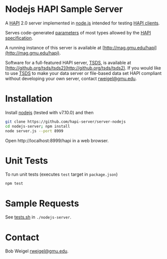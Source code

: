 # Nodejs HAPI Sample Server

A [HAPI](https://github.com/hapi-server/data-specification/) 2.0 server implemented in [node.js](http://node.js) intended for testing [HAPI clients](https://github.com/hapi-server/data-specification/).

Serves code-generated [parameters](https://github.com/hapi-server/nodejs-server/blob/master/parameters.js) of most types allowed by the [HAPI specification](https://github.com/hapi-server/data-specification/).

A running instance of this server is available at [http://mag.gmu.edu/hapi](http://mag.gmu.edu/hapi).

Software for a full-featured HAPI server, [TSDS](http://tsds.org/), is available at [http://github.org/tsds/tsds2](http://github.org/tsds/tsds2).  If you would like to use [TSDS](http://tsds.org/) to make your data server or file-based data set HAPI compliant without developing your own server, contact <rweigel@gmu.edu>.  

# Installation

Install [nodejs](https://nodejs.org/en/download/) (tested with v7.10.0) and then

```bash
git clone https://github.com/hapi-server/server-nodejs
cd nodejs-server; npm install
node server.js --port 8999
```

Open http://localhost:8999/hapi in a web browser.

# Unit Tests

To run unit tests (executes `test` target in `package.json`)

```
npm test
```

# Sample Requests

See [tests.sh](https://github.com/hapi-server/nodejs-server/blob/master/tests.sh) in <code>./nodejs-server</code>.

# Contact

Bob Weigel <rweigel@gmu.edu>.